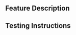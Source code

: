<!--- Provide a general summary of your changes in the Title above -->
## Feature Description
<!--- Describe your changes in detail -->

## Testing Instructions

